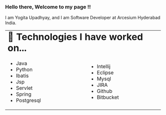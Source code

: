 
### Hello there,  Welcome to my page !! 
I am Yogita Upadhyay, and I am Software Developer at Arcesium Hyderabad India.

<table border="0">
 <tr>
    <td colspan="2"><b style="font-size:30px" >🔭 Technologies I have worked on...</b></td>
  
 </tr>
 <tr>
  <td>
    <ul>
      <li>Java</li>
      <li>Python</li>
      <li>Ibatis</li>
      <li>Jsp</li>
      <li>Servlet</li>
      <li>Spring</li>
      <li>Postgresql</li>
    </ul>
  </td>
  <td>  
     <ul>
      <li>Intellij</li>
      <li>Eclipse</li>
      <li>Mysql</li>
      <li>JIRA</li>
      <li>Github</li>
      <li>Bitbucket</li>
    </ul>
    
  </td>
 </tr>
</table>


<!--
**yogitaupadhyay/yogitaupadhyay** is a ✨ _special_ ✨ repository because its `README.md` (this file) appears on your GitHub profile.

Here are some ideas to get you started:

- 🔭 I’m currently working on ...
- 🌱 I’m currently learning ...
- 👯 I’m looking to collaborate on ...
- 🤔 I’m looking for help with ...
- 💬 Ask me about ...
- 📫 How to reach me: ...
- 😄 Pronouns: ...
- 
-->
